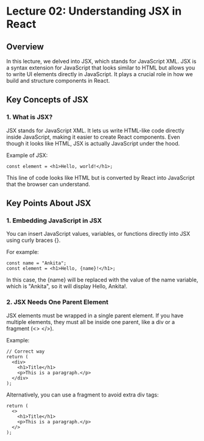 # Lecture 02: Understanding JSX in React

## Overview

In this lecture, we delved into JSX, which stands for JavaScript XML. JSX is a syntax extension for JavaScript that looks similar to HTML but allows you to write UI elements directly in JavaScript. It plays a crucial role in how we build and structure components in React.

## Key Concepts of JSX

### 1. What is JSX?

JSX stands for JavaScript XML. It lets us write HTML-like code directly inside JavaScript, making it easier to create React components. Even though it looks like HTML, JSX is actually JavaScript under the hood.

Example of JSX:

```
const element = <h1>Hello, world!</h1>;

```

This line of code looks like HTML but is converted by React into JavaScript that the browser can understand.

## Key Points About JSX

### 1. Embedding JavaScript in JSX

You can insert JavaScript values, variables, or functions directly into JSX using curly braces {}.

For example:

```
const name = "Ankita";
const element = <h1>Hello, {name}!</h1>;

```

In this case, the {name} will be replaced with the value of the name variable, which is "Ankita", so it will display Hello, Ankita!.

### 2. JSX Needs One Parent Element

JSX elements must be wrapped in a single parent element. If you have multiple elements, they must all be inside one parent, like a div or a fragment (<> </>).

Example:

```
// Correct way
return (
  <div>
    <h1>Title</h1>
    <p>This is a paragraph.</p>
  </div>
);

```

Alternatively, you can use a fragment to avoid extra div tags:

```
return (
  <>
    <h1>Title</h1>
    <p>This is a paragraph.</p>
  </>
);

```
